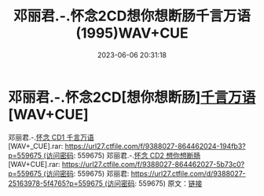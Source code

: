﻿---
title: 邓丽君.-.怀念2CD想你想断肠千言万语(1995)WAV+CUE
date: 2023-06-06 20:31:18
categories: WAV车载音乐、镜像
tags: 华语中文
---
# 邓丽君.-.怀念2CD[想你想断肠][千言万语](1995)[WAV+CUE]

邓丽君.-.[怀念 CD1
千言万语](1995)[WAV+_CUE].rar: https://url27.ctfile.com/f/9388027-864462024-194fb3?p=559675 (访问密码:
559675)
邓丽君.-.[怀念 CD2
想你想断肠](1995)[WAV+CUE].rar: https://url27.ctfile.com/f/9388027-864462027-5b73c0?p=559675 (访问密码:
559675)
邓丽君: https://url27.ctfile.com/d/9388027-25163978-5f4765?p=559675 (访问密码:
559675)
原文：[链接](https://blog.sina.com.cn/s/blog_1647c7e760103128m.html)